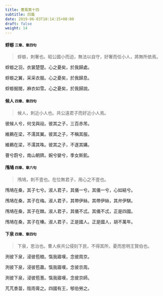 ```yaml
---
title: 曹風第十四
subtitle: 四篇
date: 2019-06-03T10:14:15+08:00
draft: false
weight: 14
---
```



<h4 id="14.1">蜉蝣 <small>三章、章四句</small></h4>

<blockquote>
  <p>蜉蝣，刺奢也。昭公國小而迫，無法以自守，好奢而任小人，將無所依焉。</p>
</blockquote>

<p id="14.1.1">蜉蝣之羽，衣裳楚楚。心之憂矣，於我歸處。</p>
<p id="14.1.2">蜉蝣之翼，采采衣服。心之憂矣，於我歸息。</p>
<p id="14.1.3">蜉蝣掘閱，麻衣如雪。心之憂矣，於我歸說。</p>

<h4 id="14.2">候人 <small>四章、章四句</small></h4>

<blockquote>
  <p>候人，刺近小人也。共公遠君子而好近小人焉。</p>
</blockquote>

<p id="14.2.1">彼候人兮，何戈與祋。彼其之子，三百赤芾。</p>
<p id="14.2.2">維鵜在梁，不濡其翼。彼其之子，不稱其服。</p>
<p id="14.2.3">維鵜在梁，不濡其咮。彼其之子，不遂其媾。</p>
<p id="14.2.4">薈兮蔚兮，南山朝隮。婉兮孌兮，季女斯飢。</p>

<h4 id="14.3">鳲鳩 <small>四章、章六句</small></h4>

<blockquote>
  <p>鳲鳩，刺不壹也。在位無君子，用心之不壹也。</p>
</blockquote>

<p id="14.3.1">鳲鳩在桑，其子七兮。淑人君子，其儀一兮。其儀一兮，心如結兮。</p>
<p id="14.3.2">鳲鳩在桑，其子在梅。淑人君子，其帶伊絲。其帶伊絲，其弁伊騏。</p>
<p id="14.3.3">鳲鳩在桑，其子在棘。淑人君子，其儀不忒。其儀不忒，正是四國。</p>
<p id="14.3.4">鳲鳩在桑，其子在榛。淑人君子，正是國人。正是國人，胡不萬年。</p>

<h4 id="14.4">下泉 <small>四章、章四句</small></h4>

<blockquote>
  <p>下泉，思治也。曹人疾共公侵刻下民，不得其所，憂而思明王賢伯也。</p>
</blockquote>

<p id="14.4.1">洌彼下泉，浸彼苞稂。愾我寤嘆，念彼周京。</p>
<p id="14.4.2">洌彼下泉，浸彼苞蕭。愾我寤嘆，念彼京周。</p>
<p id="14.4.3">洌彼下泉，浸彼苞蓍。愾我寤嘆，念彼京師。</p>
<p id="14.4.4">芃芃黍苗，陰雨膏之。四國有王，郇伯勞之。</p>
